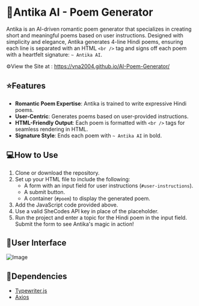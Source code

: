 # 🍁Antika AI - Poem Generator

Antika is an AI-driven romantic poem generator that specializes in creating short and meaningful poems based on user instructions. Designed with simplicity and elegance, Antika generates 4-line Hindi poems, ensuring each line is separated with an HTML `<br />` tag and signs off each poem with a heartfelt signature: `~ Antika AI`.

⚙️View the Site at : https://vna2004.github.io/AI-Poem-Generator/

## ⭐Features
- **Romantic Poem Expertise**: Antika is trained to write expressive Hindi poems.
- **User-Centric**: Generates poems based on user-provided instructions.
- **HTML-Friendly Output**: Each poem is formatted with `<br />` tags for seamless rendering in HTML.
- **Signature Style**: Ends each poem with `~ Antika AI` in bold.


## 💻How to Use
1. Clone or download the repository.
2. Set up your HTML file to include the following:
    - A form with an input field for user instructions (`#user-instructions`).
    - A submit button.
    - A container (`#poem`) to display the generated poem.
3. Add the JavaScript code provided above.
4. Use a valid SheCodes API key in place of the placeholder.
5. Run the project and enter a topic for the Hindi poem in the input field. Submit the form to see Antika's magic in action!

## 🔮User Interface
![Image](https://github.com/user-attachments/assets/24997783-7861-4181-95e8-89a239da65d4)


## 🔗Dependencies
- [Typewriter.js](https://github.com/tameemsafi/typewriterjs)
- [Axios](https://axios-http.com/)

